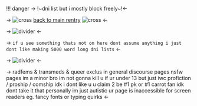 !!! danger -> !~dni list but i mostly block freely~!<-

-> ![cross](https://gifcity.carrd.co/assets/images/gallery01/72c818da.gif?v=dbe39dbe) [back to main rentry](https://rentry.co/gellycupcake200) ![cross](https://gifcity.carrd.co/assets/images/gallery01/72c818da.gif?v=dbe39dbe) <-

-> ![divider](https://gifcity.carrd.co/assets/images/gallery39/d9209fb0.gif?v=dbe39dbe) <-

-> `if u see something thats not on here dont assume anything i just dont like making 5000 word long dni lists` <-

-> ![divider](https://gifcity.carrd.co/assets/images/gallery39/d9209fb0.gif?v=dbe39dbe) <-

-> radfems & transmeds & queer exclus in general
discourse pages 
nsfw pages im a minor bro 
im not gonna kill u if ur under 13 but just iwc
profiction / proship / comship idk i dont like u 
u claim 2 be #1 pk or #1 carrot fan idk dont take it that personally im just autistic
ur page is inaccessible for screen readers eg. fancy fonts or typing quirks <-